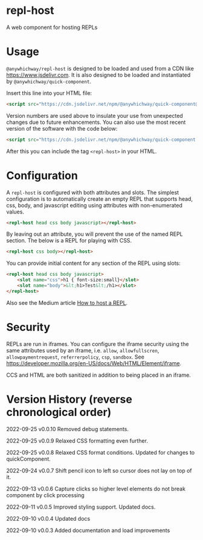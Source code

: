 # repl-host
A web component for hosting REPLs

# Usage

`@anywhichway/repl-host` is designed to be loaded and used from a CDN like https://www.jsdelivr.com. It is also designed
to be loaded and instantiated by `@anywhichway/quick-component`.

Insert this line into your HTML file:

```html
<script src="https://cdn.jsdelivr.net/npm/@anywhichway/quick-component@0.0.9" component="https://cdn.jsdelivr.net/npm/@anywhichway/repl-host@0.0.9"></script>
```

Version numbers are used above to insulate your use from unexpected changes due to future enhancements. You can also use
the most recent version of the software with the code below:

```html
<script src="https://cdn.jsdelivr.net/npm/@anywhichway/quick-component.js" component="https://cdn.jsdelivr.net/npm/@anywhichway/repl-host"></script>
```

After this you can include the tag `<repl-host>` in your HTML.

# Configuration

A `repl-host` is configured with both attributes and slots. The simplest configuration is to automatically create an
empty REPL that supports head, css, body, and javascript editing using attributes with non-enumerated values.

```html
<repl-host head css body javascript></repl-host>
```

By leaving out an attribute, you will prevent the use of the named REPL section. The below is a REPL for playing with 
CSS.

```html
<repl-host css body></repl-host>
```

You can provide initial content for any section of the REPL using slots:

```html
<repl-host head css body javascript>
    <slot name="css">h1 { font-size:small}</slot>
    <slot name="body">&lt;h1>Test&lt;/h1></slot>
</repl-host>
```

Also see the Medium article <a href="https://medium.com/@anywhichway/how-to-host-a-repl-342bc0e15f5d">How to host a REPL</a>.

# Security

REPLs are run in iframes. You can configure the iframe security using the same attributes used by an iframe, i.e.
`allow`, `allowfullscren`, `allowpaymentrequest`, `referrerpolicy`, `csp`, `sandbox`. See 
https://developer.mozilla.org/en-US/docs/Web/HTML/Element/iframe.

CCS and HTML are both sanitized in addition to being placed in an iframe.

# Version History (reverse chronological order)

2022-09-25 v0.0.10 Removed debug statements.

2022-09-25 v0.0.9 Relaxed CSS formatting even further.

2022-09-25 v0.0.8 Relaxed CSS format conditions. Updated for changes to quickComponent.

2022-09-24 v0.0.7 Shift pencil icon to left so cursor does not lay on top of it.

2022-09-13 v0.0.6 Capture clicks so higher level elements do not break component by click processing

2022-09-11 v0.0.5 Improved styling support. Updated docs.

2022-09-10 v0.0.4 Updated docs

2022-09-10 v0.0.3 Added documentation and load improvements
